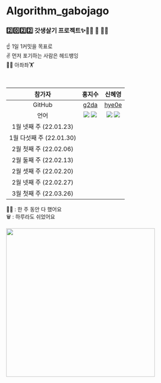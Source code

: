 # Algorithm_gabojago

<h3>2️⃣0️⃣2️⃣2️⃣ 갓생살기 프로젝트✨🤸‍♀️ 🤸 🤸‍♂️</h3>

☝️ 1일 1커밋을 목표로  
✌️ 먼저 포기하는 사람은 헤드뱅잉    
🏋️‍♀️ 아좌좌🏋️

<br />

| 참가자 | 홍지수 | 신혜영|
| :-: | :-: | :-: |
| GitHub | [g2da](https://github.com/g2da) | [hye0e](https://github.com/hye0e) |
언어 | <img src="https://img.shields.io/badge/Java-007396?style=for-the-badge&logo=Java&logoColor=white"/> <img src="https://img.shields.io/badge/Python-3766AB?style=for-the-badge&logo=Python&logoColor=white"/> | <img src="https://img.shields.io/badge/Java-007396?style=for-the-badge&logo=Java&logoColor=white"/> <img src="https://img.shields.io/badge/Python-3766AB?style=for-the-badge&logo=Python&logoColor=white"/>|
|1월 넷째 주 (22.01.23) |  |  |
|1월 다섯째 주 (22.01.30)|  |  |  
|2월 첫째 주 (22.02.06)|  |  |
|2월 둘째 주 (22.02.13)|  |  |
|2월 셋째 주 (22.02.20)|  |  |
|2월 넷째 주 (22.02.27)|  |  |
|3월 첫째 주 (22.03.26)|  |  |

🙆‍♀️ : 한 주 동안 다 했어요  
🗑️ : 하루라도 쉬었어요  
<br />
<img src="https://user-images.githubusercontent.com/80965583/150288493-fb0ff51b-4a77-47db-b70c-1e75a398c918.png" width="400" height="400">
